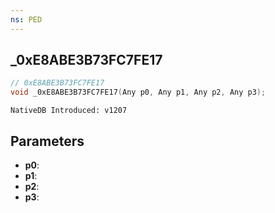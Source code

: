 ```yaml
---
ns: PED
---
```

## _0xE8ABE3B73FC7FE17

```c
// 0xE8ABE3B73FC7FE17
void _0xE8ABE3B73FC7FE17(Any p0, Any p1, Any p2, Any p3);
```

```
NativeDB Introduced: v1207
```

## Parameters
* **p0**:
* **p1**:
* **p2**:
* **p3**:
